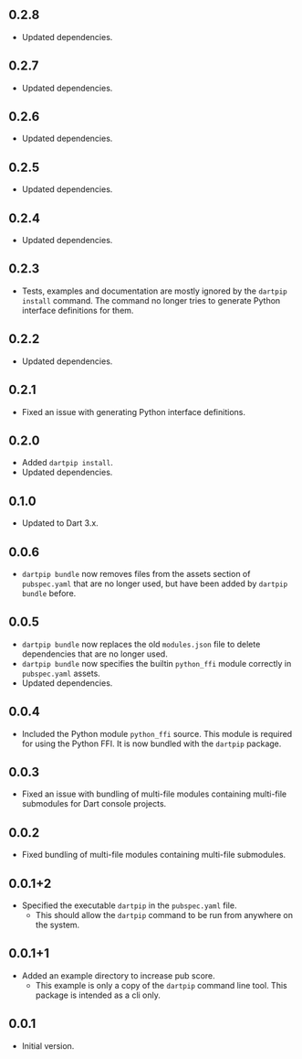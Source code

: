 ## 0.2.8

- Updated dependencies.

## 0.2.7

- Updated dependencies.

## 0.2.6

- Updated dependencies.

## 0.2.5

- Updated dependencies.

## 0.2.4

- Updated dependencies.

## 0.2.3

- Tests, examples and documentation are mostly ignored by the `dartpip install` command. The command
  no longer tries to generate Python interface definitions for them.

## 0.2.2

- Updated dependencies.

## 0.2.1

- Fixed an issue with generating Python interface definitions.

## 0.2.0

- Added `dartpip install`.
- Updated dependencies.

## 0.1.0

- Updated to Dart 3.x.

## 0.0.6

- `dartpip bundle` now removes files from the assets section of `pubspec.yaml` that are no longer
  used, but have been added by `dartpip bundle` before.

## 0.0.5

- `dartpip bundle` now replaces the old `modules.json` file to delete dependencies that are no
  longer used.
- `dartpip bundle` now specifies the builtin `python_ffi` module correctly in `pubspec.yaml` assets.
- Updated dependencies.

## 0.0.4

- Included the Python module `python_ffi` source. This module is required for using the Python FFI.
  It is now bundled with the `dartpip` package.

## 0.0.3

- Fixed an issue with bundling of multi-file modules containing multi-file submodules for Dart
  console projects.

## 0.0.2

- Fixed bundling of multi-file modules containing multi-file submodules.

## 0.0.1+2

- Specified the executable `dartpip` in the `pubspec.yaml` file.
    - This should allow the `dartpip` command to be run from anywhere on the system.

## 0.0.1+1

- Added an example directory to increase pub score.
    - This example is only a copy of the `dartpip` command line tool. This package is intended as a
      cli only.

## 0.0.1

- Initial version.
